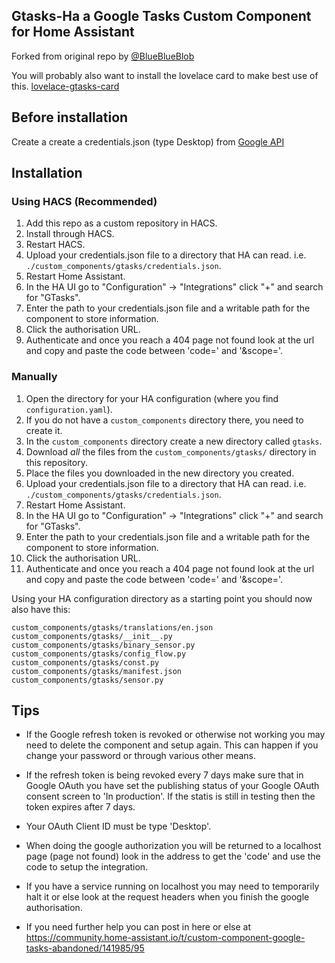 ## Gtasks-Ha a Google Tasks Custom Component for Home Assistant
Forked from original repo by [@BlueBlueBlob](https://github.com/blueblueblob)

You will probably also want to install the lovelace card to make best use of this. [lovelace-gtasks-card](https://github.com/myntath/lovelace-gtasks-card)

## Before installation
Create a create a credentials.json (type Desktop) from [Google API](https://console.developers.google.com/apis/credentials)

## Installation

### Using HACS (Recommended)

1. Add this repo as a custom repository in HACS.
2. Install through HACS.
3. Restart HACS.
4. Upload your credentials.json file to a directory that HA can read. i.e. `./custom_components/gtasks/credentials.json`.
5. Restart Home Assistant.
6. In the HA UI go to "Configuration" -> "Integrations" click "+" and search for "GTasks".
7. Enter the path to your credentials.json file and a writable path for the component to store information.
8. Click the authorisation URL.
9. Authenticate and once you reach a 404 page not found look at the url and copy and paste the code between 'code=' and '&scope='.

### Manually

1. Open the directory for your HA configuration (where you find `configuration.yaml`).
2. If you do not have a `custom_components` directory there, you need to create it.
3. In the `custom_components` directory create a new directory called `gtasks`.
4. Download _all_ the files from the `custom_components/gtasks/` directory in this repository.
5. Place the files you downloaded in the new directory you created.
6. Upload your credentials.json file to a directory that HA can read. i.e. `./custom_components/gtasks/credentials.json`.
7. Restart Home Assistant.
8. In the HA UI go to "Configuration" -> "Integrations" click "+" and search for "GTasks".
9. Enter the path to your credentials.json file and a writable path for the component to store information.
10. Click the authorisation URL.
11. Authenticate and once you reach a 404 page not found look at the url and copy and paste the code between 'code=' and '&scope='.

Using your HA configuration directory as a starting point you should now also have this:

```text
custom_components/gtasks/translations/en.json
custom_components/gtasks/__init__.py
custom_components/gtasks/binary_sensor.py
custom_components/gtasks/config_flow.py
custom_components/gtasks/const.py
custom_components/gtasks/manifest.json
custom_components/gtasks/sensor.py
```


## Tips

- If the Google refresh token is revoked or otherwise not working you may need to delete the component and setup again. This can happen if you change your password or through various other means.

- If the refresh token is being revoked every 7 days make sure that in Google OAuth you have set the publishing status of your Google OAuth consent screen to 'In production'.
If the statis is still in testing then the token expires after 7 days.

- Your OAuth Client ID must be type 'Desktop'.

- When doing the google authorization you will be returned to a localhost page (page not found) look in the address to get the 'code' and
use the code to setup the integration. 
 
- If you have a service running on localhost you may need to temporarily halt it or else look at the request headers when you finish the google authorisation.

- If you need further help you can post in here or else at https://community.home-assistant.io/t/custom-component-google-tasks-abandoned/141985/95
